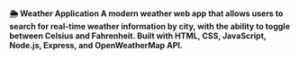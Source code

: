 **🌦️ Weather Application
A modern weather web app that allows users to search for real-time weather information by city, with the ability to toggle between Celsius and Fahrenheit.
Built with HTML, CSS, JavaScript, Node.js, Express, and OpenWeatherMap API.**



